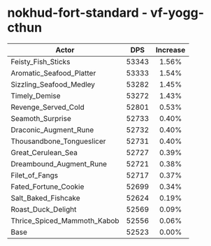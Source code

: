 # nokhud-fort-standard - vf-yogg-cthun
| Actor | DPS | Increase |
|---|:---:|:---:|
|Feisty_Fish_Sticks|53343|1.56%|
|Aromatic_Seafood_Platter|53333|1.54%|
|Sizzling_Seafood_Medley|53282|1.45%|
|Timely_Demise|53272|1.43%|
|Revenge_Served_Cold|52801|0.53%|
|Seamoth_Surprise|52733|0.40%|
|Draconic_Augment_Rune|52732|0.40%|
|Thousandbone_Tongueslicer|52731|0.40%|
|Great_Cerulean_Sea|52727|0.39%|
|Dreambound_Augment_Rune|52721|0.38%|
|Filet_of_Fangs|52717|0.37%|
|Fated_Fortune_Cookie|52699|0.34%|
|Salt_Baked_Fishcake|52624|0.19%|
|Roast_Duck_Delight|52569|0.09%|
|Thrice_Spiced_Mammoth_Kabob|52556|0.06%|
|Base|52523|0.00%|
